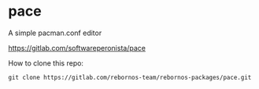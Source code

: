 # pace

A simple pacman.conf editor

https://gitlab.com/softwareperonista/pace

How to clone this repo:

```
git clone https://gitlab.com/rebornos-team/rebornos-packages/pace.git
```

